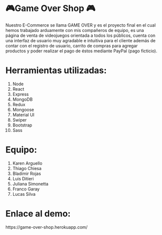<h1> 🎮Game Over Shop 🎮</h1>

Nuestro E-Commerce se llama GAME OVER y es el proyecto final en el cual hemos trabajado arduamente con mis compañeros de equipo, es una página de venta de videojuegos orientada a todos los públicos, cuenta con una interfaz de usuario muy agradable e intuitiva para el cliente además de contar con el registro de usuario, carrito de compras para agregar productos y poder realizar el pago de éstos mediante PayPal (pago ficticio). 

<h1>Herramientas utilizadas:</h1>

1. Node
2. React
3. Express
4. MongoDB
5. Redux
6. Mongoose
7. Material UI
8. Swiper
9. Bootstrap
10. Sass

<h1>Equipo:</h1>

1. Karen Arguello
2. Thiago Chiesa
3. Bladimir Rojas
4. Luis Ditieri
5. Juliana Simonetta
6. Franco Garay
7. Lucas Silva

<h1>Enlace al demo:</h1> https://game-over-shop.herokuapp.com/
